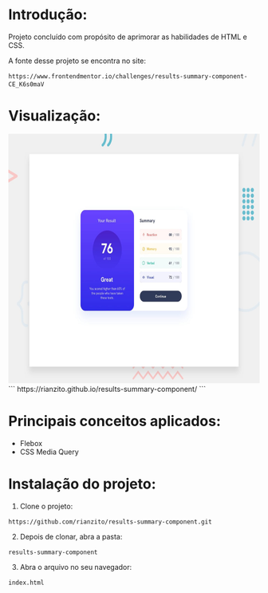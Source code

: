 
# Introdução:

Projeto concluído com propósito de aprimorar as habilidades de HTML e CSS.

A fonte desse projeto se encontra no site:

```
https://www.frontendmentor.io/challenges/results-summary-component-CE_K6s0maV
```

# Visualização:

<img src="https://github.com/rianzito/results-summary-component/blob/master/design/desktop-preview.jpg" height="500" />
```
https://rianzito.github.io/results-summary-component/
```

# Principais conceitos aplicados:

- Flebox
- CSS Media Query

# Instalação do projeto:

1. Clone o projeto:
```
https://github.com/rianzito/results-summary-component.git 
```

2. Depois de clonar, abra a pasta:
```
results-summary-component
```

3. Abra o arquivo no seu navegador:
```
index.html 
```
